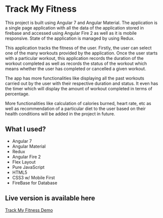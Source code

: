 # Track My Fitness


This project is built using Angular 7 and Angular Material. The application is a single page application with all the data of the application stored in firebase and accessed using Angular Fire 2 as well as it is mobile responsive. State of the application is managed by using Redux.

This application tracks the fitness of the user. Firstly, the user can select one of the many workouts provided by the application. Once the user starts with a particular workout, this application records the duration of the workout completed as well as records the status of the workout which means whether the user has completed or cancelled a given workout.

The app has more functionalities like displaying all the past workouts carried out by the user with their respective duration and status. It even has the timer which will display the amount of workout completed in terms of percentage. 

More functionalities like calculation of calories burned, heart rate, etc as well as recommendation of a particular diet to the user based on their health conditions will be added in the project in future. 

## What I used?

- Angular 7
- Angular Material
- Redux
- Angular Fire 2
- Flex Layout
- Pure JavaScript
- HTML5
- CSS3 w/ Mobile First
- FireBase for Database

## Live version is available here

[Track My Fitness Demo](https://nishi2893.github.io/track-my-fitness/)
